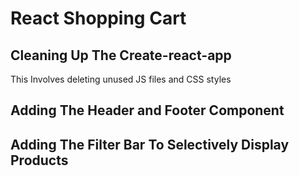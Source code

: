 # React Shopping Cart


## Cleaning Up The Create-react-app
This Involves deleting unused JS files and CSS styles 

## Adding The Header and Footer Component


## Adding The Filter Bar To Selectively Display Products